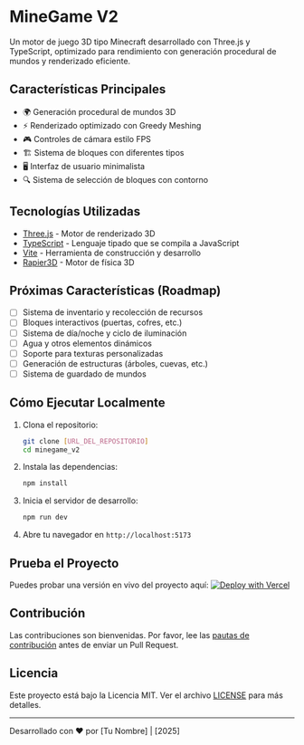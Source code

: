 # MineGame V2

Un motor de juego 3D tipo Minecraft desarrollado con Three.js y TypeScript, optimizado para rendimiento con generación procedural de mundos y renderizado eficiente.

## Características Principales

- 🌍 Generación procedural de mundos 3D
- ⚡ Renderizado optimizado con Greedy Meshing
- 🎮 Controles de cámara estilo FPS
- 🏗️ Sistema de bloques con diferentes tipos
- 🖥️ Interfaz de usuario minimalista
- 🔍 Sistema de selección de bloques con contorno

## Tecnologías Utilizadas

- [Three.js](https://threejs.org/) - Motor de renderizado 3D
- [TypeScript](https://www.typescriptlang.org/) - Lenguaje tipado que se compila a JavaScript
- [Vite](https://vitejs.dev/) - Herramienta de construcción y desarrollo
- [Rapier3D](https://rapier.rs/) - Motor de física 3D

## Próximas Características (Roadmap)

- [ ] Sistema de inventario y recolección de recursos
- [ ] Bloques interactivos (puertas, cofres, etc.)
- [ ] Sistema de día/noche y ciclo de iluminación
- [ ] Agua y otros elementos dinámicos
- [ ] Soporte para texturas personalizadas
- [ ] Generación de estructuras (árboles, cuevas, etc.)
- [ ] Sistema de guardado de mundos

## Cómo Ejecutar Localmente

1. Clona el repositorio:

   ```bash
   git clone [URL_DEL_REPOSITORIO]
   cd minegame_v2
   ```

2. Instala las dependencias:

   ```bash
   npm install
   ```

3. Inicia el servidor de desarrollo:

   ```bash
   npm run dev
   ```

4. Abre tu navegador en `http://localhost:5173`

## Prueba el Proyecto

Puedes probar una versión en vivo del proyecto aquí:
[![Deploy with Vercel](https://vercel.com/button)](https://minegame-v2-n1jiveegx-carloxs-projects-1b55f0fd.vercel.app/)

## Contribución

Las contribuciones son bienvenidas. Por favor, lee las [pautas de contribución](CONTRIBUTING.md) antes de enviar un Pull Request.

## Licencia

Este proyecto está bajo la Licencia MIT. Ver el archivo [LICENSE](LICENSE) para más detalles.

---

Desarrollado con ❤️ por [Tu Nombre] | [2025]
